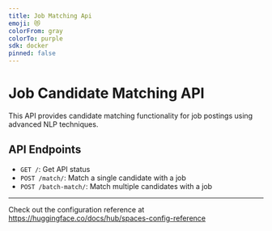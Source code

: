 ```yaml
---
title: Job Matching Api
emoji: 😻
colorFrom: gray
colorTo: purple
sdk: docker
pinned: false
---
```


# Job Candidate Matching API

This API provides candidate matching functionality for job postings using advanced NLP techniques.

## API Endpoints

- `GET /`: Get API status  
- `POST /match/`: Match a single candidate with a job  
- `POST /batch-match/`: Match multiple candidates with a job  

---

Check out the configuration reference at https://huggingface.co/docs/hub/spaces-config-reference
